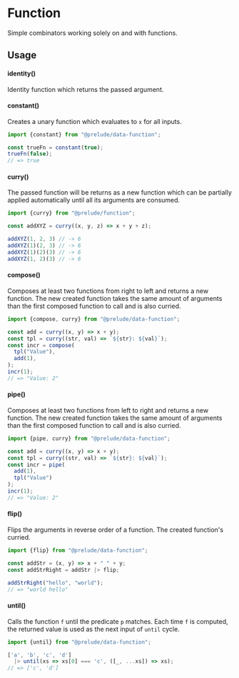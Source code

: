 # Function

Simple combinators working solely on and with functions.

## Usage

#### identity()

Identity function which returns the passed argument.

#### constant()

Creates a unary function which evaluates to `x` for all inputs.

```js
import {constant} from "@prelude/data-function";

const trueFn = constant(true);
trueFn(false);
// => true
```

#### curry()

The passed function will be returns as a new function which can be partially 
applied automatically until all its arguments are consumed.

```js
import {curry} from "@prelude/function";

const addXYZ = curry((x, y, z) => x + y + z);

addXYZ(1, 2, 3) // -> 6
addXYZ(1)(2, 3) // -> 6
addXYZ(1)(2)(3) // -> 6
addXYZ(1, 2)(3) // -> 6
```

#### compose()

Composes at least two functions from right to left and returns a new function. 
The new created function takes the same amount of arguments than the first 
composed function to call and is also curried.

```js
import {compose, curry} from "@prelude/data-function";

const add = curry((x, y) => x + y);
const tpl = curry((str, val) => `${str}: ${val}`);
const incr = compose(
  tpl("Value"),
  add(1),
);
incr(1);
// => "Value: 2"
```

#### pipe()

Composes at least two functions from left to right and returns a new function. 
The new created function takes the same amount of arguments than the first 
composed function to call and is also curried.

```js
import {pipe, curry} from "@prelude/data-function";

const add = curry((x, y) => x + y);
const tpl = curry((str, val) => `${str}: ${val}`);
const incr = pipe(
  add(1),
  tpl("Value")
);
incr(1);
// => "Value: 2"
```

#### flip()

Flips the arguments in reverse order of a function. The created function's  
curried.

```js
import {flip} from "@prelude/data-function";

const addStr = (x, y) => x + " " + y;
const addStrRight = addStr |> flip;

addStrRight("hello", "world");
// => "world hello"
```

#### until()

Calls the function `f` until the predicate `p` matches. Each time `f` is
computed, the returned value is used as the next input of `until` cycle.

```js
import {until} from "@prelude/data-function";

['a', 'b', 'c', 'd']
  |> until(xs => xs[0] === 'c', ([_, ...xs]) => xs);
// => ['c', 'd']
```
